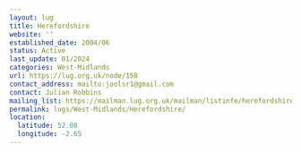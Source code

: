```yaml
---
layout: lug
title: Herefordshire
website: ''
established_date: 2004/06
status: Active
last_update: 01/2024
categories: West-Midlands
url: https://lug.org.uk/node/158
contact_address: mailto:joolsr1@gmail.com
contact: Julian Robbins
mailing_list: https://mailman.lug.org.uk/mailman/listinfo/herefordshire/
permalink: lugs/West-Midlands/Herefordshire/
location:
  latitude: 52.08
  longitude: -2.65
---
```

